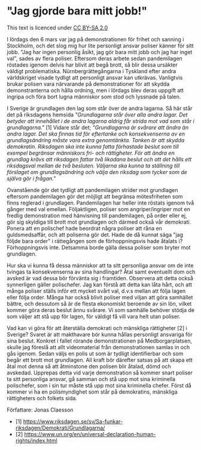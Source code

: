 # "Jag gjorde bara mitt jobb!"

This text is licenced under [CC BY-SA 2.0](https://creativecommons.org/licenses/by-sa/2.0/legalcode)

I lördags den 6 mars var jag på demonstrationen för frihet och sanning i Stockholm, och det slog mig hur lite personligt ansvar poliser känner för sitt jobb. "Jag har ingen personlig åsikt, jag gör bara mitt jobb och jag har inget val", sades av flera poliser. Eftersom deras arbete sedan pandemilagen röstades igenom delvis har blivit att begå brott, så blir dessa ursäkter väldigt problematiska. Nürnbergrättegångarna i Tyskland efter andra världskriget visade tydligt att personligt ansvar kan utkrävas. Vanligtvis brukar polisen vara närvarande på demonstrationer för att skydda demonstranterna och hålla ordning, men i lördags blev deras uppgift att ingripa och föra bort lugna människor som stod och lyssnade på talen.

I Sverige är grundlagen den lag som står över de andra lagarna. Så här står det på riksdagens hemsida _"Grundlagarna står över alla andra lagar. Det betyder att innehållet i de andra lagarna aldrig får strida mot vad som står i grundlagarna."_ [1] Vidare står det; _"Grundlagarna är svårare att ändra än andra lagar. Det ska finnas tid för eftertanke och konsekvenserna av en grundlagsändring måste vara extra genomtänkta. Tanken är att skydda demokratin. Riksdagen ska inte kunna fatta förhastade beslut som till exempel begränsar människors fri- och rättigheter. För att ändra en grundlag krävs att riksdagen fattar två likadana beslut och att det hålls ett riksdagsval mellan de två besluten. Väljarna ska kunna ta ställning till förslaget om grundlagsändring och välja den riksdag som tycker som de själva gör i frågan."_

Ovanstående gör det tydligt att pandemilagen strider mot grundlagen eftersom pandemilagen gör det möjligt att begränsa mötesfriheten som finns reglerad i grundlagen. Pandemilagen har heller inte röstats igenom två gånger med val emellan. Följaktligen, poliser som angriper/ingriper mot en fredlig demonstration med hänvisning till pandemilagen, på order eller ej, gör sig skyldiga till brott mot grundlagen och därmed också vår demokrati. Ponera att en polischef hade beordrat några poliser att råna en guldsmedsaffär, och att poliserna gör det. Hade de då kunnat säga "jag följde bara order" i rättegången som de förhoppningsvis hade åtalats i? Förhoppningsvis inte. Detsamma borde gälla dessa poliser som bryter mot grundlagen.

Hur ska vi kunna få dessa människor att ta sitt personliga ansvar om de inte tvingas ta konsekvenserna av sina handlingar? Åtal samt eventuellt dom och avsked är vad dessa bör förvänta sig i framtiden. Observera att detta också synnerligen gäller polischefer. Jag kan förstå att detta kan låta hårt, och att många poliser ställs inför ett mycket svårt val, d.v.s mellan att följa lagen eller följa order. Många har också blivit poliser med viljan att göra samhället bättre, och dessutom så är de flesta ekonomiskt beroende av sin lön, vilket kommer göra deras beslut ännu svårare. Vi som samhälle behöver stödja de som väljer att stå upp för lagen, för väldigt få vill vara helt utan poliser.

Vad kan vi göra för att återställa demokrati och mänskliga rättigheter [2] i Sverige? Svaret är att makthavare bör kunna hållas personligt ansvariga för sina beslut. Konkret i fallet rörande demonstrationen på Medborgarplatsen, skulle jag föreslå att allt videomaterial från demonstrationen samlas in och gås igenom. Sedan väljs en polis ut som är tydligt identifierbar och som begår ett brott mot grundlagen. All kraft bör därefter satsas på att skapa ett åtal mot denna så att åtminstone den polisen blir åtalad, dömd och avskedad. Upprepas detta vid varje demonstration så kommer snart poliser ta sitt personliga ansvar, gå samman och stå upp mot sina kriminella polischefer, som i sin tur måste stå upp mot sina kriminella chefer. Först då kommer vi ha en polismyndighet som står på demokratins, mänskliga rättigheters och folkets sida.

Författare: Jonas Claesson

- [1] https://www.riksdagen.se/sv/Sa-funkar-riksdagen/Demokrati/Grundlagarna/
- [2] https://www.un.org/en/universal-declaration-human-rights/index.html
